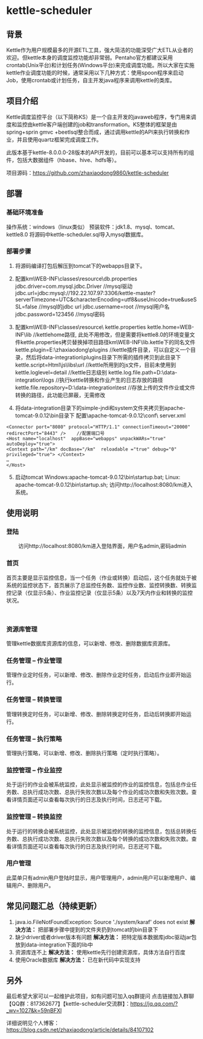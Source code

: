 # kettle-scheduler
## 背景
Kettle作为用户规模最多的开源ETL工具，强大简洁的功能深受广大ETL从业者的欢迎。但kettle本身的调度监控功能却非常弱。Pentaho官方都建议采用crontab(Unix平台)和计划任务(Windows平台)来完成调度功能。所以大家在实施kettle作业调度功能的时候，通常采用以下几种方式：使用spoon程序来启动Job，使用crontab或计划任务，自主开发java程序来调用kettle的类库。

## 项目介绍
Kettle调度监控平台（以下简称KS）是一个自主开发的javaweb程序，专门用来调度和监控由kettle客户端创建的job和transformation。KS整体的框架是由spring+sprin gmvc +beetlsql整合而成，通过调用kettle的API来执行转换和作业，并且使用quartz框架完成调度工作。

此版本基于kettle-8.0.0.0-28版本的API开发的，目前可以基本可以支持所有的组件，包括大数据组件（hbase、hive、hdfs等）。

项目源码：https://github.com/zhaxiaodong9860/kettle-scheduler

## 部署
### 基础环境准备
操作系统：windows（linux类似）
预装软件：jdk1.8、mysql、tomcat、kettle8.0
将源码中kettle-scheduler.sql导入mysql数据库。
### 部署步骤

1. 将源码编译打包后解压到tomcat下的webapps目录下。


2. 配置km\WEB-INF\classes\resource\db.properties
jdbc.driver=com.mysql.jdbc.Driver   //mysql驱动
jdbc.url=jdbc:mysql://192.22.107.97:3306/kettle-master?serverTimezone=UTC&characterEncoding=utf8&useUnicode=true&useSSL=false   //mysql的jdbc url
jdbc.username=root  //mysql用户名
jdbc.password=123456   //mysql密码


3. 配置km\WEB-INF\classes\resource\ kettle.properties
kettle.home=WEB-INF\\lib   //kettlehome路径, 此处不用修改，但是需要将kettle8.0的环境变量文件kettle.properties拷贝替换掉项目路径km\WEB-INF\lib\.kettle下的同名文件
kettle.plugin=E:\\zhaxiaodong\\plugins   //kettle插件目录，可以自定义一个目录，然后将data-integration\plugins目录下所需的插件拷贝到此目录下
kettle.script=Html\\js\\libs\\url   //kettle所用到的js文件，目前未使用到
kettle.loglevel=detail      //kettle日志级别
kettle.log.file.path=D:\\data-integration\\logs  //执行kettle转换和作业产生的日志存放的路径
kettle.file.repository=D:\\data-integration\\test   //存放上传的文件作业或文件转换的路径，此功能已屏蔽，无需修改



4. 将data-integration目录下的simple-jndi和system文件夹拷贝到apache-tomcat-9.0.12\bin目录下
配置\apache-tomcat-9.0.12\conf\ server.xml
```Shell
<Connector port="8080" protocol="HTTP/1.1" connectionTimeout="20000" redirectPort="8443" />    //配置端口号
<Host name="localhost"  appBase="webapps" unpackWARs="true" autoDeploy="true">
<Context path="/km" docBase="/km"  reloadable ="true" debug="0" privileged="true"> </Context> 
… 
</Host>
```

5. 启动tomcat
Windows:apache-tomcat-9.0.12\bin\startup.bat;
Linux: apache-tomcat-9.0.12\bin\startup.sh;
访问http://localhost:8080/km进入系统。


## 使用说明
### 登陆
        访问http://localhost:8080/km进入登陆界面，用户名admin,密码admin

### 首页
首页主要是显示监控信息，当一个任务（作业或转换）启动后，这个任务就处于被系统的监控状态下，首页展示了总监控任务数、监控作业数、监控转换数、转换监控记录（仅显示5条）、作业监控记录（仅显示5条）以及7天内作业和转换的监控状况。

 

### 资源库管理
管理kettle数据库资源库的信息，可以新增、修改、删除数据库资源库。



### 任务管理 – 作业管理
管理作业定时任务，可以新增、修改、删除作业定时任务，启动后作业即开始运行。



### 任务管理 – 转换管理
管理转换定时任务，可以新增、修改、删除转换定时任务，启动后转换即开始运行。



### 任务管理 – 执行策略
管理执行策略，可以新增、修改、删除执行策略（定时执行策略）。



### 监控管理 – 作业监控
处于运行的作业会被系统监控，此处显示被监控的作业的监控信息，包括总作业任务数、总执行成功次数、总执行失败次数以及每个作业的成功次数和失败次数。查看详情页面还可以查看每次执行的日志及执行时间，日志还可下载。



### 监控管理 – 转换监控
处于运行的转换会被系统监控，此处显示被监控的转换的监控信息，包括总转换任务数、总执行成功次数、总执行失败次数以及每个转换的成功次数和失败次数。查看详情页面还可以查看每次执行的日志及执行时间，日志还可下载。



### 用户管理
此菜单只有admin用户登陆时显示，用户管理用户，admin用户可以新增用户、编辑用户、删除用户。

## 常见问题汇总（持续更新）
1. java.io.FileNotFoundException: Source './system/karaf' does not exist
   **解决方法：** 把部署步骤中提到的文件夹扔到tomcat的bin目录下
2. 缺少driver或者driver版本有问题
   **解决方法：** 把特定版本数据库jdbc驱动jar包放到data-integration下面的lib中
3. 资源库连不上
   **解决方法：** 使用kettle先行创建资源库，具体方法自行百度
4. 使用Oracle数据库
   **解决方法：** 已在新代码中实现支持


## 另外
最后希望大家可以一起维护此项目，如有问题可加入qq群提问 点击链接加入群聊【QQ群：817362677】【kettle-scheduler交流群】：https://jq.qq.com/?_wv=1027&k=59nBFXl

详细说明见个人博客：https://blog.csdn.net/zhaxiaodong/article/details/84107102


